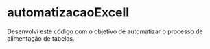 # automatizacaoExcell
Desenvolvi este código com o objetivo de automatizar o processo de alimentação de tabelas.
